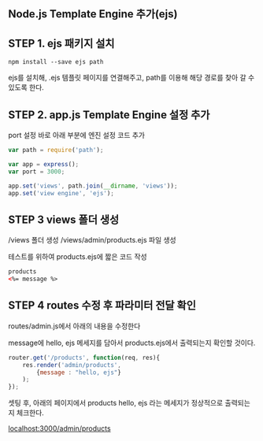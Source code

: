 ## **Node.js Template Engine 추가(ejs)**

## STEP 1. ejs 패키지 설치

    npm install --save ejs path

ejs를 설치해, .ejs 템플릿 페이지를 연결해주고,
path를 이용해 해당 경로를 찾아 갈 수 있도록 한다.

## STEP 2. app.js Template Engine 설정 추가

port 설정 바로 아래 부분에 엔진 설정 코드 추가
```javascript
var path = require('path');

var app = express();
var port = 3000;

app.set('views', path.join(__dirname, 'views'));
app.set('view engine', 'ejs');
```

## STEP 3 views 폴더 생성

/views 폴더 생성
/views/admin/products.ejs 파일 생성

테스트를 위하여 products.ejs에 짧은 코드 작성

```html
products
<%= message %>
```

## STEP 4 routes 수정 후 파라미터 전달 확인

routes/admin.js에서 아래의 내용을 수정한다

message에 hello, ejs 메세지를 담아서 products.ejs에서
출력되는지 확인할 것이다.

```javascript
router.get('/products', function(req, res){
    res.render('admin/products', 
        {message : "hello, ejs"}    
    );
});
```

셋팅 후, 아래의 페이지에서 products hello, ejs 라는 메세지가 정상적으로 출력되는지 체크한다.

[localhost:3000/admin/products](localhost:3000/admin/products)
